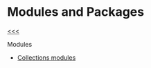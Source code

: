 
Modules and Packages
======

[<<<](https://github.com/ttltrk/PRG/blob/master/PY/DOC/OPYM/OPYM.MD)

Modules

  * [Collections modules](https://github.com/ttltrk/PRG/blob/master/PY/DOC/OPYM/07_MOD_PACK/MOD_PACK/MODULES/COL_MOD.MD)
